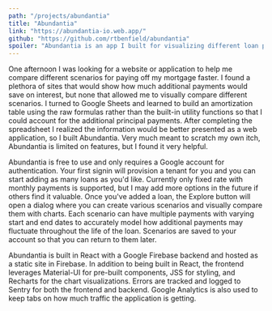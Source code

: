```yaml
---
path: "/projects/abundantia"
title: "Abundantia"
link: "https://abundantia-io.web.app/"
github: "https://github.com/rtbenfield/abundantia"
spoiler: "Abundantia is an app I built for visualizing different loan payment scenarios and planning my mortgage. I found it valuable and thought others could benefit from it as well."
---
```


One afternoon I was looking for a website or application to help me compare different scenarios for paying off my mortgage faster.
I found a plethora of sites that would show how much additional payments would save on interest,
but none that allowed me to visually compare different scenarios.
I turned to Google Sheets and learned to build an amortization table using the raw formulas rather than the built-in utility functions so that I could account for the additional principal payments.
After completing the spreadsheet I realized the information would be better presented as a web application, so I built Abundantia.
Very much meant to scratch my own itch, Abundantia is limited on features, but I found it very helpful.

Abundantia is free to use and only requires a Google account for authentication.
Your first signin will provision a tenant for you and you can start adding as many loans as you'd like.
Currently only fixed rate with monthly payments is supported, but I may add more options in the future if others find it valuable.
Once you've added a loan, the Explore button will open a dialog where you can create various scenarios and visually compare them with charts.
Each scenario can have multiple payments with varying start and end dates to accurately model how additional payments may fluctuate throughout the life of the loan.
Scenarios are saved to your account so that you can return to them later.

Abundantia is built in React with a Google Firebase backend and hosted as a static site in Firebase.
In addition to being built in React, the frontend leverages Material-UI for pre-built components, JSS for styling, and Recharts for the chart visualizations.
Errors are tracked and logged to Sentry for both the frontend and backend.
Google Analytics is also used to keep tabs on how much traffic the application is getting.
